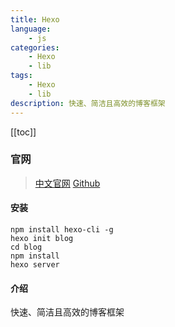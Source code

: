```yaml
---
title: Hexo
language:
    - js
categories:
    - Hexo
    - lib
tags:
    - Hexo
    - lib
description: 快速、简洁且高效的博客框架
---
```


[[toc]]

### 官网

> [中文官网](https://hexo.io/zh-cn/) [Github](https://github.com/hexojs/hexo)

#### 安装

```shell
npm install hexo-cli -g
hexo init blog
cd blog
npm install
hexo server

```

#### 介绍

快速、简洁且高效的博客框架
